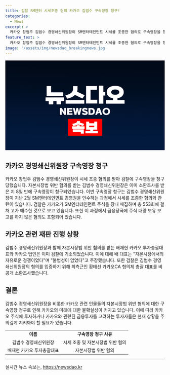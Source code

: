 ```yaml
---
title: 검찰 SM엔터 시세조종 혐의 카카오 김범수 구속영장 청구!
categories:
  - News
excerpt: >
  카카오 창업주 김범수 경영쇄신위원장이 SM엔터테인먼트 시세를 조종한 혐의로 구속영장을 청구받았다. 검찰은 카카오가 SM엔터테인먼트 주식을 고가 매수하고 주식 대량 보유 보고를 하지 않은 혐의도 있다고 전했다. 이에 관련된 카카오 투자총괄대표와 법인이 기소됐으며, 김 위원장은 혐의를 전면 부인하고 검찰은 입증을 위해 최측근을 소환조사했다.
feature_text: >
  카카오 창업주 김범수 경영쇄신위원장이 SM엔터테인먼트 시세를 조종한 혐의로 구속영장을 청구받았다. 검찰은 카카오가 SM엔터테인먼트 주식을 고가 매수하고 주식 대량 보유 보고를 하지 않은 혐의도 있다고 전했다. 이에 관련된 카카오 투자총괄대표와 법인이 기소됐으며, 김 위원장은 혐의를 전면 부인하고 검찰은 입증을 위해 최측근을 소환조사했다.
image: '/assets/img/newsdao_breakingnews.jpg'
---
```


<p><img src="/assets/img/newsdao_breakingnews.jpg" alt="firstkoreanews 속보" /></p>

<h2 data-ke-size="size26">카카오 경영쇄신위원장 구속영장 청구</h2>

<p data-ke-size="size16">카카오 창업주 김범수 경영쇄신위원장이 시세 조종 혐의를 받아 검찰에 구속영장을 청구당했습니다. 자본시장법 위반 혐의를 받는 김범수 경영쇄신위원장은 이미 소환조사를 받은 지 8일 만에 구속영장이 청구되었습니다. 이번 구속영장 청구는 김범수 경영쇄신위원장이 지난 2월 SM엔터테인먼트 경영권을 인수하는 과정에서 시세를 조종한 혐의와 관련이 있습니다. 검찰은 카카오가 SM엔터테인먼트 주식을 장내 매집하며 총 553회에 걸쳐 고가 매수한 것으로 보고 있습니다. 또한 이 과정에서 금융당국에 주식 대량 보유 보고를 하지 않은 혐의도 포함되어 있습니다.</p>

<h2 data-ke-size="size26">카카오 관련 재판 진행 상황</h2>

<p data-ke-size="size16">김범수 경영쇄신위원장과 함께 자본시장법 위반 혐의를 받는 배재현 카카오 투자총괄대표와 카카오 법인은 이미 검찰에 기소되었습니다. 이에 대해 배 대표는 "자본시장에서의 자유로운 경쟁이었다"며 "불법성이 없었다"고 주장했습니다. 또한 검찰은 김범수 경영쇄신위원장의 혐의를 입증하기 위해 최측근인 황태선 카카오CA 협의체 총괄 대표를 비공개 소환조사했습니다.</p>

<h2 data-ke-size="size26">결론</h2>

<p data-ke-size="size16">김범수 경영쇄신위원장을 비롯한 카카오 관련 인물들의 자본시장법 위반 혐의에 대한 구속영장 청구로 인해 카카오의 미래에 대한 불확실성이 커지고 있습니다. 이에 따라 카카오 주식에 투자하거나 카카오와 관련된 금융투자를 고려하는 투자자들은 현재 상황을 주의깊게 지켜봐야 할 필요가 있습니다.</p>

<table>
    <tbody>
        <tr>
            <td style="text-align: center; height: 17px;"><b>이름</b></td>
            <td style="text-align: center; height: 17px;"><b>구속영장 청구 사유</b></td>
        </tr>
        <tr>
            <td style="text-align: center; height: 17px;">김범수 경영쇄신위원장</td>
            <td style="text-align: center; height: 17px;">시세 조종 및 자본시장법 위반 혐의</td>
        </tr>
        <tr>
            <td style="text-align: center; height: 17px;">배재현 카카오 투자총괄대표</td>
            <td style="text-align: center; height: 17px;">자본시장법 위반 혐의</td>
        </tr>
    </tbody>
</table>

<p><hr></p>
실시간 뉴스 속보는, <a href="https://newsdao.kr" rel="dofollow">https://newsdao.kr</a>


